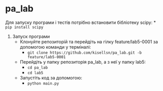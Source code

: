 # pa_lab

Для запуску програми і тестів потрібно встановити бібліотеку scipy:
    * ``pip install scipy``

1. Запуск програми
    * Клонуйте репозиторій та перейдіть на гілку feature/lab5-0001 за допомогою команди у терміналі:
        * ``git clone https://github.com/kisellsn/pa_lab.git -b feature/lab5-0001``
    * Перейдіть у папку репозиторія pa_lab, а з неї у папку lab5:
        * ``cd pa_lab``
        * ``cd lab5``
    * Запустіть код за допомогою:
        * ``python main.py``
